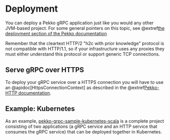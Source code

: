 # Deployment

You can deploy a Pekko gRPC application just like you would any other JVM-based project. For some general pointers on this topic, see @extref[the deployment section of the Pekko documentation](pekko:additional/deploying.html)

Remember that the cleartext HTTP/2 "h2c with prior knowledge" protocol is not compatible with HTTP/1.1, so if your infrastructure uses any proxies they must either understand this protocol or support generic TCP connections.

## Serve gRPC over HTTPS

To deploy your gRPC service over a HTTPS connection you will have to use an @apidoc[HttpsConnectionContext] as described in the @extref[Pekko-HTTP documentation](pekko-http:server-side/server-https-support.html).

## Example: Kubernetes

As an example, [pekko-grpc-sample-kubernetes-scala](https://pekko.apache.org/docs/pekko-samples/current/pekko-sample-grpc-kubernetes-scala/) is a complete project consisting of two applications (a gRPC service and an HTTP service that consumes the gRPC service) that can be deployed together in Kubernetes.
